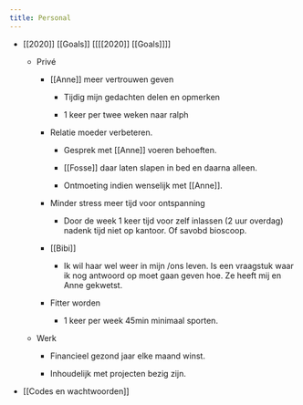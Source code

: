 ```yaml
---
title: Personal
---
```


- [[2020]] [[Goals]] [[[[2020]] [[Goals]]]]
	 - Privé
		 - [[Anne]] meer vertrouwen geven
			 - Tijdig mijn gedachten delen en opmerken

			 - 1 keer per twee weken naar ralph

		 - Relatie moeder verbeteren.
			 - Gesprek met [[Anne]] voeren behoeften.

			 - [[Fosse]] daar laten slapen in bed en daarna alleen.

			 - Ontmoeting indien wenselijk met [[Anne]].

		 - Minder stress meer tijd voor ontspanning
			 - Door de week 1 keer tijd voor zelf inlassen (2 uur overdag) nadenk tijd niet op kantoor. Of savobd bioscoop.

		 - [[Bibi]]
			 - Ik wil haar wel weer in mijn /ons leven. Is een vraagstuk waar ik nog antwoord op moet gaan geven hoe. Ze heeft mij en Anne gekwetst.

		 - Fitter worden
			 - 1 keer per week 45min minimaal sporten.

	 - Werk
		 - Financieel gezond jaar elke maand winst.

		 - Inhoudelijk met projecten bezig zijn.

- [[Codes en wachtwoorden]]
